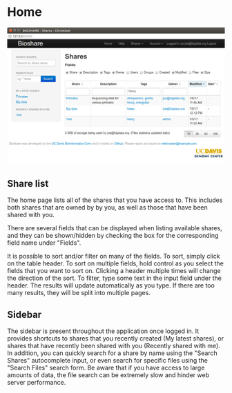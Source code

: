Home
====

![Home page](/images/screenshots/home.png)

Share list
----------
The home page lists all of the shares that you have access to.  This includes both shares that are owned by by you, as well as those that have been shared with you.

There are several fields that can be displayed when listing available shares, and they can be shown/hidden by checking the box for the corresponding field name under "Fields".

It is possible to sort and/or filter on many of the fields.  To sort, simply click on the table header.  To sort on multiple fields, hold control as you select the fields that you want to sort on.  Clicking a header multiple times will change the direction of the sort.  To filter, type some text in the input field under the header.  The results will update automatically as you type.  If there are too many results, they will be split into multiple pages.

Sidebar
-------
The sidebar is present throughout the application once logged in.  It provides shortcuts to shares that you recently created (My latest shares), or shares that have recently been shared with you (Recently shared with me).  In addition, you can quickly search for a share by name using the "Search Shares" autocomplete input, or even search for specific files using the "Search Files" search form.  Be aware that if you have access to large amounts of data, the file search can be extremely slow and hinder web server performance.



